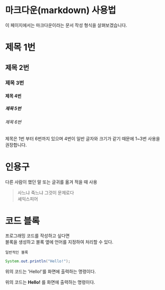 # 마크다운(markdown) 사용법

이 페이지에서는 마크다운이라는 문서 작성 형식을 살펴보겠습니다.

# 제목 1번
## 제목 2번
### 제목 3번
#### 제목 4번
##### 제목 5번
###### 제목 6번

제목은 1번 부터 6번까지 있으며 4번이 일반 글자와 크기가 같기 때문에 1~3번 사용을 권장합니다.


# 인용구

다른 사람이 했던 말 또는 글귀를 옮겨 적을 때 사용

> 사느냐 죽느냐 그것이 문제로다  
> 셰익스피어

# 코드 블록

프로그래밍 코드를 작성하고 싶다면  
블록을 생성하고 블록 옆에 언어를 지정하여 처리할 수 있다.

```
일반적인 블록
```

```java
System.out.println("Hello!");
```
위의 코드는 'Hello!'를 화면에 출력하는 명령이다.

위의 코드는 **Hello!** 를 화면에 출력하는 명령이다.

